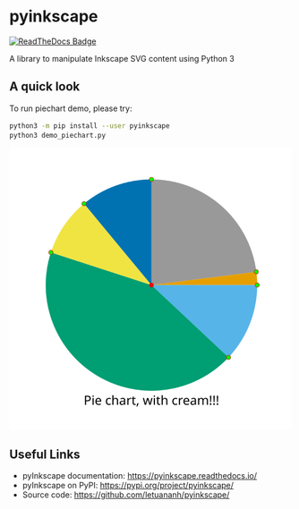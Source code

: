 # pyinkscape

[![ReadTheDocs Badge](https://readthedocs.org/projects/pyinkscape/badge/?version=latest&style=plastic)](https://pyinkscape.readthedocs.io/)

A library to manipulate Inkscape SVG content using Python 3

## A quick look

To run piechart demo, please try:
```bash
python3 -m pip install --user pyinkscape
python3 demo_piechart.py
```

![Pie chart Inkscape/SVG Demo](./web/pie.svg)

## Useful Links

- pyInkscape documentation: https://pyinkscape.readthedocs.io/
- pyInkscape on PyPI: https://pypi.org/project/pyinkscape/
- Source code: https://github.com/letuananh/pyinkscape/
